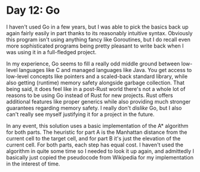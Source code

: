 # Day 12: Go

I haven't used Go in a few years, but I was able to pick the basics back up again fairly easily in part thanks to its
reasonably intuitive syntax. Obviously this program isn't using anything fancy like Goroutines, but I do recall even
more sophisticated programs being pretty pleasant to write back when I was using it in a full-fledged project.

In my experience, Go seems to fill a really odd middle ground between low-level languages like C and managed languages
like Java. You get access to low-level concepts like pointers and a scaled-back standard library, while also getting
(runtime) memory safety alongside garbage collection. That being said, it does feel like in a post-Rust world there's
not a whole lot of reasons to be using Go instead of Rust for new projects. Rust offers additional features like proper
generics while also providing much stronger guarantees regarding memory safety. I really don't _dislike_ Go, but I also
can't really see myself justifying it for a project in the future.

In any event, this solution uses a basic implementation of the A* algorithm for both parts. The heuristic for part A is
the Manhattan distance from the current cell to the target cell, and for part B it's just the elevation of the current
cell. For both parts, each step has equal cost. I haven't used the algorithm in quite some time so I needed to look it
up again, and admittedly I basically just copied the pseudocode from Wikipedia for my implementation in the interest of
time.
